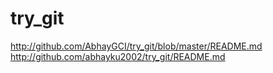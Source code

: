# try_git
http://github.com/AbhayGCI/try_git/blob/master/README.md  <br>
http://github.com/abhayku2002/try_git/README.md
